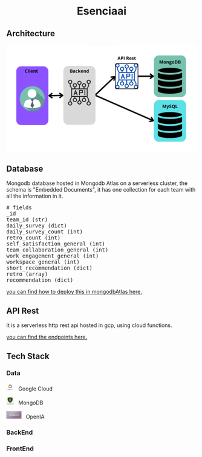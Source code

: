 <h1 align="center"> Esenciaai </h1>

<h2>Architecture</h2>
<p align="center"><img src="img\esencia_architecture2.png" width=800 height="auto"></p>

<h2>Database</h2>
<p>Mongodb database hosted in Mongodb Atlas on a serverless cluster, the schema is "Embedded Documents",
it has one collection for each team with all the information in it.</p>

<pre>
# fields
_id
team_id (str)
daily_survey (dict)
daily_survey_count (int)
retro_count (int)
self_satisfaction_general (int)
team_collaboration_general (int)
work_engagement_general (int)
workspace_general (int)
short_recommendation (dict)
retro (array)
recommendation (dict)
</pre>
[you can find how to deploy this in mongodbAtlas here.](api_mongo/mongodb_atlas_database.md)

<h2>API Rest</h2>
It is a serverless http rest api hosted in gcp, using cloud functions.

[you can find the endpoints here.](api_mongo/cloud_functions_endpoints.md)


<h2>Tech Stack</h2>

<h3>Data</h3>
<p><img src='img/gcp.jpg' width=20 height=20> &nbsp Google Cloud</p>
<p><img src='img/mongodb.png' width=20 height=20> &nbsp MongoDB</p>
<p><img src='img/openia.jpg' width=40 height=20> &nbsp OpenIA</p>

<h3>BackEnd</h3>


<h3>FrontEnd</h3>

